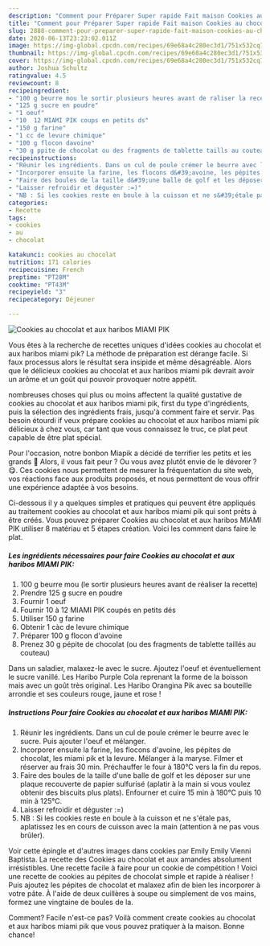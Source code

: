 ```yaml
---
description: "Comment pour Préparer Super rapide Fait maison Cookies au chocolat et aux haribos MIAMI PIK"
title: "Comment pour Préparer Super rapide Fait maison Cookies au chocolat et aux haribos MIAMI PIK"
slug: 2888-comment-pour-preparer-super-rapide-fait-maison-cookies-au-chocolat-et-aux-haribos-miami-pik
date: 2020-06-13T23:23:02.011Z
image: https://img-global.cpcdn.com/recipes/69e68a4c280ec3d1/751x532cq70/cookies-au-chocolat-et-aux-haribos-miami-pik-photo-principale-de-la-recette.jpg
thumbnail: https://img-global.cpcdn.com/recipes/69e68a4c280ec3d1/751x532cq70/cookies-au-chocolat-et-aux-haribos-miami-pik-photo-principale-de-la-recette.jpg
cover: https://img-global.cpcdn.com/recipes/69e68a4c280ec3d1/751x532cq70/cookies-au-chocolat-et-aux-haribos-miami-pik-photo-principale-de-la-recette.jpg
author: Joshua Schultz
ratingvalue: 4.5
reviewcount: 8
recipeingredient:
- "100 g beurre mou le sortir plusieurs heures avant de raliser la recette"
- "125 g sucre en poudre"
- "1 oeuf"
- "10  12 MIAMI PIK coups en petits ds"
- "150 g farine"
- "1 cc de levure chimique"
- "100 g flocon davoine"
- "30 g ppite de chocolat ou des fragments de tablette taills au couteau"
recipeinstructions:
- "Réunir les ingrédients. Dans un cul de poule crémer le beurre avec le sucre. Puis ajouter l&#39;oeuf et mélanger."
- "Incorporer ensuite la farine, les flocons d&#39;avoine, les pépites de chocolat, les miami pik et la levure. Mélanger à la maryse. Filmer et réserver au frais 30 min. Préchauffer le four à 180°C vers la fin du repos."
- "Faire des boules de la taille d&#39;une balle de golf et les déposer sur une plaque recouverte de papier sulfurisé (aplatir à la main si vous voulez obtenir des biscuits plus plats). Enfourner et cuire 15 min à 180°C puis 10 min à 125°C."
- "Laisser refroidir et déguster :=)"
- "NB : Si les cookies reste en boule à la cuisson et ne s&#39;étale pas, aplatissez les en cours de cuisson avec la main (attention à ne pas vous brûler)."
categories:
- Recette
tags:
- cookies
- au
- chocolat

katakunci: cookies au chocolat 
nutrition: 171 calories
recipecuisine: French
preptime: "PT28M"
cooktime: "PT43M"
recipeyield: "3"
recipecategory: Déjeuner

---
```



![Cookies au chocolat et aux haribos MIAMI PIK](https://img-global.cpcdn.com/recipes/69e68a4c280ec3d1/751x532cq70/cookies-au-chocolat-et-aux-haribos-miami-pik-photo-principale-de-la-recette.jpg)

Vous êtes à la recherche de recettes uniques d'idées cookies au chocolat et aux haribos miami pik? La méthode de préparation est dérange facile. Si faux processus alors le résultat sera insipide et même désagréable. Alors que le délicieux cookies au chocolat et aux haribos miami pik devrait avoir un arôme et un goût qui pouvoir provoquer notre appétit.

nombreuses choses qui plus ou moins affectent la qualité gustative de cookies au chocolat et aux haribos miami pik, first du type d'ingrédients, puis la sélection des ingrédients frais, jusqu'à comment faire et servir. Pas besoin étourdi if veux prépare cookies au chocolat et aux haribos miami pik délicieux à chez vous, car tant que vous connaissez le truc, ce plat peut capable de être plat spécial.

Pour l&#39;occasion, notre bonbon Miapik a décidé de terrifier les petits et les grands 👻 Alors, il vous fait peur ? Ou vous avez plutôt envie de le dévorer ? 😋. Ces cookies nous permettent de mesurer la fréquentation du site web, vos réactions face aux produits proposés, et nous permettent de vous offrir une expérience adaptée à vos besoins.


Ci-dessous il y a quelques simples et pratiques qui peuvent être appliqués au traitement cookies au chocolat et aux haribos miami pik qui sont prêts à être créés. Vous pouvez préparer Cookies au chocolat et aux haribos MIAMI PIK utiliser 8 matériau et 5 étapes création. Voici les comment dans faire le plat.

<!--inarticleads1-->

##### Les ingrédients nécessaires pour faire Cookies au chocolat et aux haribos MIAMI PIK:

1.  100 g beurre mou (le sortir plusieurs heures avant de réaliser la recette)
1. Prendre 125 g sucre en poudre
1. Fournir 1 oeuf
1. Fournir 10 à 12 MIAMI PIK coupés en petits dés
1. Utiliser 150 g farine
1. Obtenir 1 càc de levure chimique
1. Préparer 100 g flocon d&#39;avoine
1. Prenez 30 g pépite de chocolat (ou des fragments de tablette taillés au couteau)


Dans un saladier, malaxez-le avec le sucre. Ajoutez l&#39;oeuf et éventuellement le sucre vanillé. Les Haribo Purple Cola reprenant la forme de la boisson mais avec un goût très original. Les Haribo Orangina Pik avec sa bouteille arrondie et ses couleurs rouge, jaune et rose ! 

<!--inarticleads2-->

##### Instructions Pour faire Cookies au chocolat et aux haribos MIAMI PIK:

1. Réunir les ingrédients. Dans un cul de poule crémer le beurre avec le sucre. Puis ajouter l&#39;oeuf et mélanger.
1. Incorporer ensuite la farine, les flocons d&#39;avoine, les pépites de chocolat, les miami pik et la levure. Mélanger à la maryse. Filmer et réserver au frais 30 min. Préchauffer le four à 180°C vers la fin du repos.
1. Faire des boules de la taille d&#39;une balle de golf et les déposer sur une plaque recouverte de papier sulfurisé (aplatir à la main si vous voulez obtenir des biscuits plus plats). Enfourner et cuire 15 min à 180°C puis 10 min à 125°C.
1. Laisser refroidir et déguster :=)
1. NB : Si les cookies reste en boule à la cuisson et ne s&#39;étale pas, aplatissez les en cours de cuisson avec la main (attention à ne pas vous brûler).


Voir cette épingle et d&#39;autres images dans cookies par Emily Emily Vienni Baptista. La recette des Cookies au chocolat et aux amandes absolument irrésistibles. Une recette facile à faire pour un cookie de compétition ! Voici une recette de cookies au pépites de chocolat simple et rapide à réaliser ! Puis ajoutez les pépites de chocolat et malaxez afin de bien les incorporer à votre pâte. À l&#39;aide de deux cuillères à soupe ou simplement de vos mains, formez une vingtaine de boules de la. 


Comment? Facile n'est-ce pas? Voilà comment create cookies au chocolat et aux haribos miami pik que vous pouvez pratiquer à la maison. Bonne chance!
